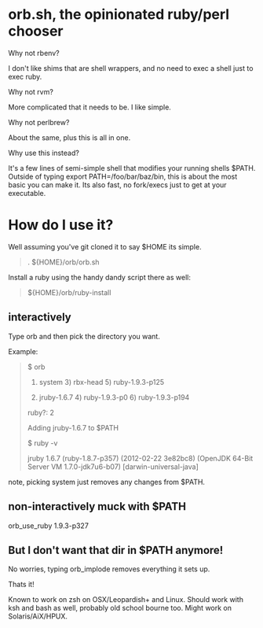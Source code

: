 # orb.sh, the opinionated ruby/perl chooser

Why not rbenv?

I don't like shims that are shell wrappers, and no need to exec a shell just to exec ruby.

Why not rvm?

More complicated that it needs to be. I like simple.

Why not perlbrew?

About the same, plus this is all in one.

Why use this instead?

It's a few lines of semi-simple shell that modifies your running shells $PATH. Outside of typing export PATH=/foo/bar/baz/bin, this is about the most basic you can make it. Its also fast, no fork/execs just to get at your executable.

# How do I use it?

Well assuming you've git cloned it to say $HOME its simple.

> . ${HOME}/orb/orb.sh

Install a ruby using the handy dandy script there as well:

> ${HOME}/orb/ruby-install

## interactively

Type orb and then pick the directory you want.

Example:
> $ orb
>
> 1) system   3) rbx-head               5) ruby-1.9.3-p125
>
> 2) jruby-1.6.7            4) ruby-1.9.3-p0          6) ruby-1.9.3-p194
>
> ruby?: 2
>
> Adding jruby-1.6.7 to $PATH
>
> $ ruby -v
>
> jruby 1.6.7 (ruby-1.8.7-p357) (2012-02-22 3e82bc8) (OpenJDK 64-Bit Server VM 1.7.0-jdk7u6-b07) [darwin-universal-java]

note, picking system just removes any changes from $PATH.

## non-interactively muck with $PATH

orb_use_ruby 1.9.3-p327

## But I don't want that dir in $PATH anymore!

No worries, typing orb_implode removes everything it sets up.

Thats it!

Known to work on zsh on OSX/Leopardish+ and Linux. Should work with ksh and bash as well, probably old school bourne too. Might work on Solaris/AiX/HPUX.

